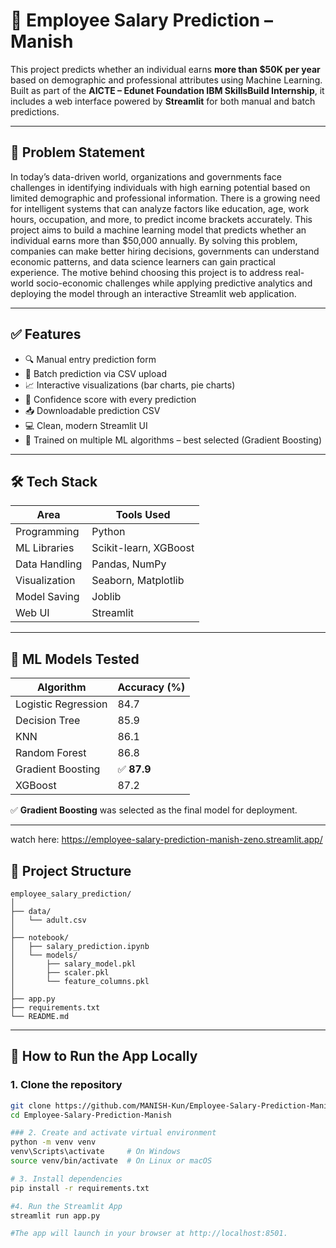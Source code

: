 # 💼 Employee Salary Prediction – Manish 

This project predicts whether an individual earns **more than $50K per year** based on demographic and professional attributes using Machine Learning. Built as part of the **AICTE – Edunet Foundation IBM SkillsBuild Internship**, it includes a web interface powered by **Streamlit** for both manual and batch predictions.

---

## 🧠 Problem Statement

In today’s data-driven world, organizations and governments face challenges in identifying individuals with high earning potential based on limited demographic and professional information. There is a growing need for intelligent systems that can analyze factors like education, age, work hours, occupation, and more, to predict income brackets accurately. This project aims to build a machine learning model that predicts whether an individual earns more than $50,000 annually. By solving this problem, companies can make better hiring decisions, governments can understand economic patterns, and data science learners can gain practical experience. The motive behind choosing this project is to address real-world socio-economic challenges while applying predictive analytics and deploying the model through an interactive Streamlit web application.


---

## ✅ Features

- 🔍 Manual entry prediction form
- 📁 Batch prediction via CSV upload
- 📈 Interactive visualizations (bar charts, pie charts)
- 🎯 Confidence score with every prediction
- 📥 Downloadable prediction CSV
- 💻 Clean, modern Streamlit UI
- 🧠 Trained on multiple ML algorithms – best selected (Gradient Boosting)

---

## 🛠️ Tech Stack

| Area              | Tools Used                               |
|-------------------|------------------------------------------|
| Programming       | Python                                   |
| ML Libraries      | Scikit-learn, XGBoost                    |
| Data Handling     | Pandas, NumPy                            |
| Visualization     | Seaborn, Matplotlib                      |
| Model Saving      | Joblib                                   |
| Web UI            | Streamlit                                |

---

## 🧪 ML Models Tested

| Algorithm             | Accuracy (%) |
|-----------------------|--------------|
| Logistic Regression   | 84.7         |
| Decision Tree         | 85.9         |
| KNN                   | 86.1         |
| Random Forest         | 86.8         |
| Gradient Boosting     | ✅ **87.9**  |
| XGBoost               | 87.2         |

✅ **Gradient Boosting** was selected as the final model for deployment.

---
watch here:  https://employee-salary-prediction-manish-zeno.streamlit.app/


## 📁 Project Structure
```
employee_salary_prediction/
│
├── data/
│   └── adult.csv
│
├── notebook/
│   ├── salary_prediction.ipynb
│   └── models/
│       ├── salary_model.pkl
│       ├── scaler.pkl
│       └── feature_columns.pkl
│
├── app.py
├── requirements.txt
└── README.md
```

---

## 🚀 How to Run the App Locally

### 1. Clone the repository

```bash
git clone https://github.com/MANISH-Kun/Employee-Salary-Prediction-Manish.git
cd Employee-Salary-Prediction-Manish

### 2. Create and activate virtual environment
python -m venv venv
venv\Scripts\activate     # On Windows
source venv/bin/activate  # On Linux or macOS

# 3. Install dependencies
pip install -r requirements.txt

#4. Run the Streamlit App
streamlit run app.py

#The app will launch in your browser at http://localhost:8501.

